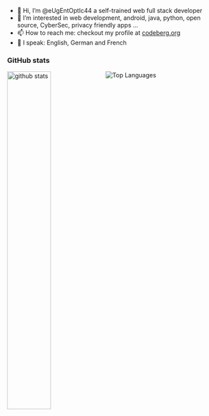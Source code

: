 - 👋 Hi, I’m @eUgEntOptIc44 a self-trained web full stack developer
- 👀 I’m interested in web development, android, java, python, open source, CyberSec, privacy friendly apps ...
- 📫 How to reach me: checkout my profile at [codeberg.org](https://codeberg.org/eUgEntOptIc44)
- 📢 I speak: English, German and French

### GitHub stats

<img src="https://github-readme-stats.vercel.app/api?username=eUgEntOptIc44&show_icons=true&theme=gotham" alt="github stats" width="45%" align="left"/>



![Top Languages](https://github-readme-stats.vercel.app/api/top-langs/?username=eUgEntOptIc44&layout=compact&theme=gotham)
